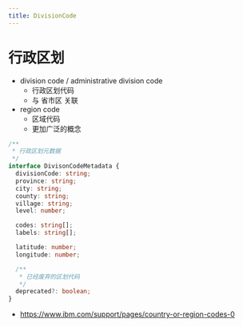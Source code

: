 ```yaml
---
title: DivisionCode
---
```


# 行政区划

- division code / administrative division code
  - 行政区划代码
  - 与 省市区 关联
- region code
  - 区域代码
  - 更加广泛的概念

```ts
/**
 * 行政区划元数据
 */
interface DivisonCodeMetadata {
  divisionCode: string;
  province: string;
  city: string;
  county: string;
  village: string;
  level: number;

  codes: string[];
  labels: string[];

  latitude: number;
  longitude: number;

  /**
   * 已经废弃的区划代码
   */
  deprecated?: boolean;
}
```

- https://www.ibm.com/support/pages/country-or-region-codes-0
